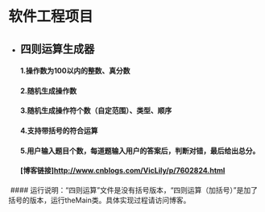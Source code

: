 
# 软件工程项目
* ## 四则运算生成器
  #### 1.操作数为100以内的整数、真分数
  #### 2.随机生成操作数
  #### 3.随机生成操作符个数（自定范围）、类型、顺序
  #### 4.支持带括号的符合运算
  #### 5.用户输入题目个数，每道题输入用户的答案后，判断对错，最后给出总分。
  #### [博客链接]http://www.cnblogs.com/VicLily/p/7602824.html
  #### 运行说明：“四则运算”文件是没有括号版本，“四则运算（加括号）”是加了括号的版本，运行theMain类。具体实现过程请访问博客。
